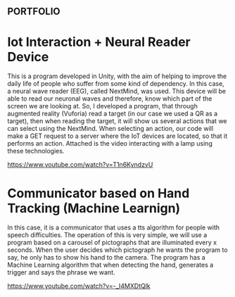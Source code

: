 ## PORTFOLIO
# Iot Interaction + Neural Reader Device
 
This is a program developed in Unity, with the aim of helping to improve the daily life of people who suffer from some kind of dependency. In this case, a neural wave reader (EEG), called NextMind, was used. This device will be able to read our neuronal waves and therefore, know which part of the screen we are looking at. So, I developed a program, that through augmented reality (Vuforia) read a target (in our case we used a QR as a target), then when reading the target, it will show us several actions that we can select using the NextMind. When selecting an action, our code will make a GET request to a server where the IoT devices are located, so that it performs an action. Attached is the video interacting with a lamp using these technologies.

https://www.youtube.com/watch?v=T1n6KyndzvU

# Communicator based on Hand Tracking (Machine Learnign)
 
In this case, it is a communicator that uses a tts algorithm for people with speech difficulties. The operation of this is very simple, we will use a program based on a carousel of pictographs that are illuminated every x seconds. When the user decides which pictograph he wants the program to say, he only has to show his hand to the camera. The program has a Machine Learning algorithm that when detecting the hand, generates a trigger and says the phrase we want.

https://www.youtube.com/watch?v=-_I4MXDtQlk
